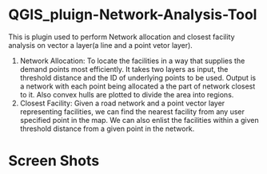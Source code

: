 # QGIS_pluign-Network-Analysis-Tool
This is plugin used to perform Network allocation and closest facility analysis on vector a layer(a line and a point vetor layer).
1. Network Allocation: To locate the facilities in a way that supplies the demand points most efficiently. It takes two layers as input, the threshold distance and the ID of underlying points to be used. Output is a network with each point being allocated a the part of network closest to it. Also convex hulls are plotted to divide the area into regions.
2. Closest Facility: Given a road network and a point vector layer representing facilities, we can find the nearest facility from any user specified point in the map. We can also enlist the facilities within a given threshold distance from a given point in the network.

# Screen Shots
